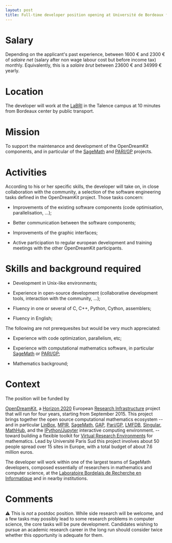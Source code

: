```yaml
---
layout: post
title: Full-time developer position opening at Université de Bordeaux for Fall 2015
---
```


# Salary

Depending on the applicant's past experience, between 1600 € and 2300
€ of *salaire net* (salary after non wage labour cost but before
income tax) monthly. Equivalently, this is a *salaire brut* between
23600 € and 34999 € yearly.

# Location

The developer will work at the
[LaBRI](http://labri.fr) in the Talence campus at 10 minutes
from Bordeaux center by public transport.

# Mission

To support the maintenance and development of the OpenDreamKit
components, and in particular of the [SageMath](http://sagemath.org) and
[PARI/GP](http://pari.math.u-bordeaux.fr/) projects.

# Activities

According to his or her specific skills, the developer will take on, in close
collaboration with the community, a selection of the software engineering tasks
defined in the OpenDreamKit project. Those tasks concern:

- Improvements of the existing software components (code optimisation,
  parallelisation, ...);

- Better communication between the software components;

- Improvements of the graphic interfaces;

- Active participation to regular european development and training meetings
  with the other OpenDreamKit participants.

# Skills and background required

- Development in Unix-like environments;

- Experience in open-source development (collaborative
  development tools, interaction with the community, ...);

- Fluency in one or several of C, C++, Python, Cython, assemblers;

- Fluency in English;

The following are not prerequesites but would be very much appreciated:

- Experience with code optimization, parallelism, etc; 

- Experience with computational mathematics software, in particular
  [SageMath](http://sagemath.org) or [PARI/GP](http://pari.math.u-bordeaux.fr/);

- Mathematics background;

# Context

The position will be funded by

[OpenDreamKit](http://opendreamkit.org), a
[Horizon 2020](https://ec.europa.eu/programmes/horizon2020/)
European [Research Infrastructure](https://ec.europa.eu/programmes/horizon2020/en/h2020-section/european-research-infrastructures-including-e-infrastructures)
project that will run for four years, starting from September
2015. This project brings together the open source computational
mathematics ecosystem -- and in particular
[LinBox](http://linalg.org/),
[MPIR](http://mpir.org),
[SageMath](http://sagemath.org/),
[GAP](http://www.gap-system.org/),
[Pari/GP](http://pari.math.u-bordeaux.fr/),
[LMFDB](http://lmfdb.org/),
[Singular](http://www.singular.uni-kl.de/),
[MathHub](https://mathhub.info/),
and the
[IPython/Jupyter](http://jupyter.org/) interactive computing
environment.
-- toward building a
flexible toolkit for
[Virtual Research Environments](http://www.2020-horizon.com/e-Infrastructures-for-virtual-research-environments-%28VRE%29-i1490.html)
for mathematics. Lead by Université Paris Sud this project involves
about 50 people spread over 15 sites in Europe, with a total budget of
about 7.6 million euros.

The developer will work within one of the largest teams of SageMath
developers, composed essentially of researchers in mathematics and
computer science, at the [Laboratoire Bordelais de Recherche en
Informatique](http://www.labri.fr/) and in nearby institutions.


# Comments

:warning: This is *not* a postdoc position. While side research will
be welcome, and a few tasks may possibly lead to some research
problems in computer science, the core tasks will be pure
development. Candidates wishing to pursue an academic research career
in the long run should consider twice whether this opportunity is
adequate for them.

